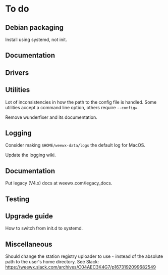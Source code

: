 # To do

## Debian packaging

Install using systemd, not init.

## Documentation


## Drivers

## Utilities

Lot of inconsistencies in how the path to the config file is handled. Some utilities accept a
command line option, others require `--config=`.

Remove wunderfixer and its documentation.

## Logging

Consider making `$HOME/weewx-data/logs` the default log for MacOS.

Update the logging wiki.


## Documentation


Put legacy (V4.x) docs at weewx.com/legacy_docs.



## Testing


## Upgrade guide

How to switch from init.d to systemd.


## Miscellaneous

Should change the station registry uploader to use `~` instead of the absolute path to the user's
home directory. See Slack: https://weewx.slack.com/archives/C04AEC3K4G7/p1673192099682549